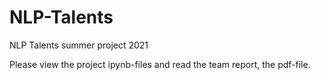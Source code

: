 # NLP-Talents
NLP Talents summer project 2021

Please view the project ipynb-files and read the team report, the pdf-file.
